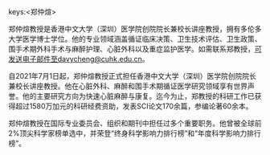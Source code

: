 keys:<郑仲煊>


郑仲煊教授是香港中文大学（深圳）医学院创院院长兼校长讲座教授，拥有多伦多大学医学博士学位。他的专业领域涵盖循证临床决策、卫生技术评估、卫生政策、围手术期外科手术与麻醉护理、心脏外科以及重症监护医学。如需联系郑教授，可发送电子邮件至davycheng@cuhk.edu.cn。

自2021年7月1日起，郑仲煊教授正式担任香港中文大学（深圳）医学院创院院长兼校长讲座教授。他在心脏外科、麻醉和围手术期循证医学研究领域享有世界声誉。他的主要研究方向为快速心脏麻醉与康复。迄今为止，郑教授的科研工作已获得超过1580万加元的科研经费资助，发表SCI论文170余篇，参编论著60余本。

郑仲煊教授在国际专业委员会、组织和期刊中担任过多个重要职务。他曾被全球前2%顶尖科学家榜单选中，并荣登“终身科学影响力排行榜”和“年度科学影响力排行榜”。